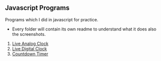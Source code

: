 ## Javascript Programs
Programs which I did in javascript for practice.

- Every folder will contain its own readme to understand what it does also the screenshots. 

1. [Live Analog Clock](https://github.com/iatharva/Javascript_Programs/tree/main/Live%20Analog%20Clock)
2. [Live Digital Clock](https://github.com/iatharva/Javascript_Programs/tree/main/Live%20Digital%20Clock)
3. [Countdown Timer](https://github.com/iatharva/Javascript_Programs/tree/main/Countdown%20Timer)

